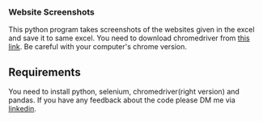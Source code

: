 ### Website Screenshots

This python program takes screenshots of the websites given in the excel and save it to same excel. You need to download chromedriver from [this link](https://chromedriver.chromium.org/downloads). Be careful with your computer's chrome version. 
## Requirements
You need to install python, selenium, chromedriver(right version) and pandas.
If you have any feedback about the code please DM me via [linkedin](https://www.linkedin.com/in/semi). 
